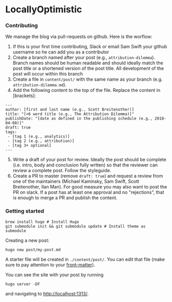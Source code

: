 # LocallyOptimistic

### Contributing

We manage the blog via pull-requests on github. Here is the worflow:
1. If this is your first time contributing, Slack or email Sam Swift your github username so he can add you as a contributor
2. Create a branch named after your post (e.g., `attribution-dilemma`). Branch names should be human readable and should ideally match the post title or a shortened version of the post title. All development of the post will occur within this branch
3. Create a file in `content/post/` with the same name as your branch (e.g. `attribution-dilemma.md`). 
4. Add the following content to the top of the file. Replace the content in [brackets]:

```
---
author: [first and last name (e.g., Scott Breitenother)]
title: "[<6 word title (e.g., The Attribution Dilemma)]"
publishDate: "[date as defined in the publishing schedule (e.g., 2018-04-08)]"
draft: true
tags: 
 - [tag 1 (e.g., analytics)]
 - [tag 2 (e.g., attribution)]
 - [tag 3+ optional]
---
```

5. Write a draft of your post for review. Ideally the post should be complete (i.e. intro, body and conclusion fully wrtten) so that the reviewer can review a complete post. Follow the styleguide.
6. Create a PR to master (remove `draft: true`) and request a review from one of the maintainers (Michael Kaminsky, Sam Swift, Scott Breitenother, Ilan Man). For good measure you may also want to post the PR on slack. If a post has at least one approval and no "rejections", that is enough to merge a PR and publish the content. 


### Getting started
```
brew install hugo # Install Hugo
git submodule init && git submodule update # Install theme as submodule
```

Creating a new post:
```
hugo new post/my-post.md
```

A starter file will be created in `./content/post/`. You can edit that file (make sure to pay attention to your [front-matter](https://gohugo.io/content-management/front-matter/)).


You can see the site with your post by running
```
hugo server -DF
```
and navigating to [http://localhost:1313/](http://localhost:1313/).
